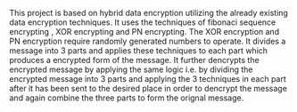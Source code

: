 This  project is based on hybrid data encryption utilizing the already existing data encryption techniques.
It uses the techniques of fibonaci sequence encrypting , XOR encrypting and PN encrypting.
The XOR encryption and PN encryption require randomly generated numbers to operate.
It divides a message into 3 parts and applies these techniques to each part which produces a encrypted form  of the message.
It further dencrypts the encrypted message by applying the same logic i.e. by dividing the encrypted message into 3 parts and applying the 3 techniques in each part after it has been sent to the desired place in order to dencrypt the message and again combine the three parts to form the orignal message.
